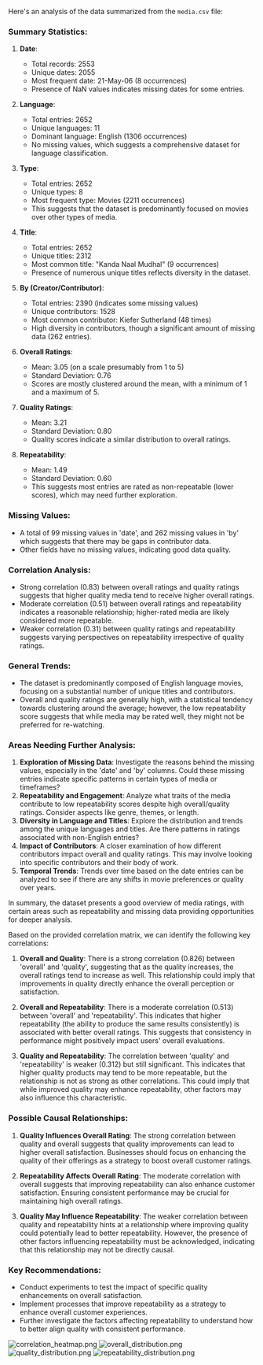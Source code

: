 Here's an analysis of the data summarized from the `media.csv` file:

### Summary Statistics:
1. **Date**:
   - Total records: 2553
   - Unique dates: 2055
   - Most frequent date: 21-May-06 (8 occurrences)
   - Presence of NaN values indicates missing dates for some entries.

2. **Language**:
   - Total entries: 2652
   - Unique languages: 11
   - Dominant language: English (1306 occurrences)
   - No missing values, which suggests a comprehensive dataset for language classification.

3. **Type**:
   - Total entries: 2652
   - Unique types: 8
   - Most frequent type: Movies (2211 occurrences)
   - This suggests that the dataset is predominantly focused on movies over other types of media.

4. **Title**:
   - Total entries: 2652
   - Unique titles: 2312
   - Most common title: "Kanda Naal Mudhal" (9 occurrences)
   - Presence of numerous unique titles reflects diversity in the dataset.

5. **By (Creator/Contributor)**:
   - Total entries: 2390 (indicates some missing values)
   - Unique contributors: 1528
   - Most common contributor: Kiefer Sutherland (48 times)
   - High diversity in contributors, though a significant amount of missing data (262 entries).

6. **Overall Ratings**:
   - Mean: 3.05 (on a scale presumably from 1 to 5)
   - Standard Deviation: 0.76
   - Scores are mostly clustered around the mean, with a minimum of 1 and a maximum of 5.

7. **Quality Ratings**:
   - Mean: 3.21
   - Standard Deviation: 0.80
   - Quality scores indicate a similar distribution to overall ratings.

8. **Repeatability**:
   - Mean: 1.49
   - Standard Deviation: 0.60
   - This suggests most entries are rated as non-repeatable (lower scores), which may need further exploration.

### Missing Values:
- A total of 99 missing values in 'date', and 262 missing values in 'by' which suggests that there may be gaps in contributor data.
- Other fields have no missing values, indicating good data quality.

### Correlation Analysis:
- Strong correlation (0.83) between overall ratings and quality ratings suggests that higher quality media tend to receive higher overall ratings.
- Moderate correlation (0.51) between overall ratings and repeatability indicates a reasonable relationship; higher-rated media are likely considered more repeatable.
- Weaker correlation (0.31) between quality ratings and repeatability suggests varying perspectives on repeatability irrespective of quality ratings.

### General Trends:
- The dataset is predominantly composed of English language movies, focusing on a substantial number of unique titles and contributors.
- Overall and quality ratings are generally high, with a statistical tendency towards clustering around the average; however, the low repeatability score suggests that while media may be rated well, they might not be preferred for re-watching.

### Areas Needing Further Analysis:
1. **Exploration of Missing Data**: Investigate the reasons behind the missing values, especially in the 'date' and 'by' columns. Could these missing entries indicate specific patterns in certain types of media or timeframes?
2. **Repeatability and Engagement**: Analyze what traits of the media contribute to low repeatability scores despite high overall/quality ratings. Consider aspects like genre, themes, or length.
3. **Diversity in Language and Titles**: Explore the distribution and trends among the unique languages and titles. Are there patterns in ratings associated with non-English entries?
4. **Impact of Contributors**: A closer examination of how different contributors impact overall and quality ratings. This may involve looking into specific contributors and their body of work.
5. **Temporal Trends**: Trends over time based on the date entries can be analyzed to see if there are any shifts in movie preferences or quality over years.

In summary, the dataset presents a good overview of media ratings, with certain areas such as repeatability and missing data providing opportunities for deeper analysis.

Based on the provided correlation matrix, we can identify the following key correlations:

1. **Overall and Quality**: There is a strong correlation (0.826) between 'overall' and 'quality', suggesting that as the quality increases, the overall ratings tend to increase as well. This relationship could imply that improvements in quality directly enhance the overall perception or satisfaction.

2. **Overall and Repeatability**: There is a moderate correlation (0.513) between 'overall' and 'repeatability'. This indicates that higher repeatability (the ability to produce the same results consistently) is associated with better overall ratings. This suggests that consistency in performance might positively impact users' overall evaluations.

3. **Quality and Repeatability**: The correlation between 'quality' and 'repeatability' is weaker (0.312) but still significant. This indicates that higher quality products may tend to be more repeatable, but the relationship is not as strong as other correlations. This could imply that while improved quality may enhance repeatability, other factors may also influence this characteristic.

### Possible Causal Relationships:

1. **Quality Influences Overall Rating**: The strong correlation between quality and overall suggests that quality improvements can lead to higher overall satisfaction. Businesses should focus on enhancing the quality of their offerings as a strategy to boost overall customer ratings.

2. **Repeatability Affects Overall Rating**: The moderate correlation with overall suggests that improving repeatability can also enhance customer satisfaction. Ensuring consistent performance may be crucial for maintaining high overall ratings.

3. **Quality May Influence Repeatability**: The weaker correlation between quality and repeatability hints at a relationship where improving quality could potentially lead to better repeatability. However, the presence of other factors influencing repeatability must be acknowledged, indicating that this relationship may not be directly causal.

### Key Recommendations:
- Conduct experiments to test the impact of specific quality enhancements on overall satisfaction.
- Implement processes that improve repeatability as a strategy to enhance overall customer experiences.
- Further investigate the factors affecting repeatability to understand how to better align quality with consistent performance.

![correlation_heatmap.png](correlation_heatmap.png)
![overall_distribution.png](overall_distribution.png)
![quality_distribution.png](quality_distribution.png)
![repeatability_distribution.png](repeatability_distribution.png)